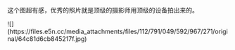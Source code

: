 <p>这个图超有感，优秀的照片就是顶级的摄影师用顶级的设备拍出来的。</p>
![](https://files.e5n.cc/media_attachments/files/112/791/049/592/967/271/original/64c81d6cb845217f.jpg)